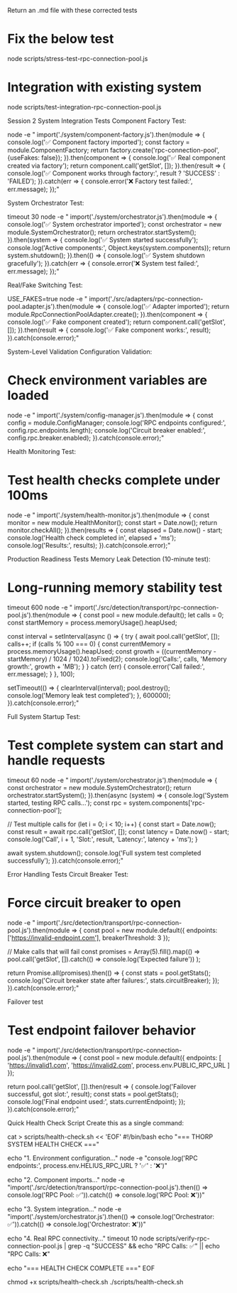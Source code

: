 Return an .md file with these corrected tests

# Fix the below test
node scripts/stress-test-rpc-connection-pool.js

# Integration with existing system
node scripts/test-integration-rpc-connection-pool.js

Session 2 System Integration Tests
Component Factory Test:

node -e "
import('./system/component-factory.js').then(module => {
  console.log('✅ Component factory imported');
  const factory = module.ComponentFactory;
  return factory.create('rpc-connection-pool', {useFakes: false});
}).then(component => {
  console.log('✅ Real component created via factory');
  return component.call('getSlot', []);
}).then(result => {
  console.log('✅ Component works through factory:', result ? 'SUCCESS' : 'FAILED');
}).catch(err => {
  console.error('❌ Factory test failed:', err.message);
});"

System Orchestrator Test:

timeout 30 node -e "
import('./system/orchestrator.js').then(module => {
  console.log('✅ System orchestrator imported');
  const orchestrator = new module.SystemOrchestrator();
  return orchestrator.startSystem();
}).then(system => {
  console.log('✅ System started successfully');
  console.log('Active components:', Object.keys(system.components));
  return system.shutdown();
}).then(() => {
  console.log('✅ System shutdown gracefully');
}).catch(err => {
  console.error('❌ System test failed:', err.message);
});"

Real/Fake Switching Test:

USE_FAKES=true node -e "
import('./src/adapters/rpc-connection-pool.adapter.js').then(module => {
  console.log('✅ Adapter imported');
  return module.RpcConnectionPoolAdapter.create();
}).then(component => {
  console.log('✅ Fake component created');
  return component.call('getSlot', []);
}).then(result => {
  console.log('✅ Fake component works:', result);
}).catch(console.error);"

System-Level Validation
Configuration Validation:

# Check environment variables are loaded
node -e "
import('./system/config-manager.js').then(module => {
  const config = module.ConfigManager;
  console.log('RPC endpoints configured:', config.rpc.endpoints.length);
  console.log('Circuit breaker enabled:', config.rpc.breaker.enabled);
}).catch(console.error);"

Health Monitoring Test:

# Test health checks complete under 100ms
node -e "
import('./system/health-monitor.js').then(module => {
  const monitor = new module.HealthMonitor();
  const start = Date.now();
  return monitor.checkAll();
}).then(results => {
  const elapsed = Date.now() - start;
  console.log('Health check completed in', elapsed + 'ms');
  console.log('Results:', results);
}).catch(console.error);"

Production Readiness Tests
Memory Leak Detection (10-minute test):

# Long-running memory stability test
timeout 600 node -e "
import('./src/detection/transport/rpc-connection-pool.js').then(module => {
  const pool = new module.default();
  let calls = 0;
  const startMemory = process.memoryUsage().heapUsed;
  
  const interval = setInterval(async () => {
    try {
      await pool.call('getSlot', []);
      calls++;
      if (calls % 100 === 0) {
        const currentMemory = process.memoryUsage().heapUsed;
        const growth = ((currentMemory - startMemory) / 1024 / 1024).toFixed(2);
        console.log('Calls:', calls, 'Memory growth:', growth + 'MB');
      }
    } catch (err) {
      console.error('Call failed:', err.message);
    }
  }, 100);
  
  setTimeout(() => {
    clearInterval(interval);
    pool.destroy();
    console.log('Memory leak test completed');
  }, 600000);
}).catch(console.error);"

Full System Startup Test:

# Test complete system can start and handle requests
timeout 60 node -e "
import('./system/orchestrator.js').then(module => {
  const orchestrator = new module.SystemOrchestrator();
  return orchestrator.startSystem();
}).then(async (system) => {
  console.log('System started, testing RPC calls...');
  const rpc = system.components['rpc-connection-pool'];
  
  // Test multiple calls
  for (let i = 0; i < 10; i++) {
    const start = Date.now();
    const result = await rpc.call('getSlot', []);
    const latency = Date.now() - start;
    console.log('Call', i + 1, 'Slot:', result, 'Latency:', latency + 'ms');
  }
  
  await system.shutdown();
  console.log('Full system test completed successfully');
}).catch(console.error);"

Error Handling Tests
Circuit Breaker Test:

# Force circuit breaker to open
node -e "
import('./src/detection/transport/rpc-connection-pool.js').then(module => {
  const pool = new module.default({
    endpoints: ['https://invalid-endpoint.com'],
    breakerThreshold: 3
  });
  
  // Make calls that will fail
  const promises = Array(5).fill().map(() => 
    pool.call('getSlot', []).catch(() => console.log('Expected failure'))
  );
  
  return Promise.all(promises).then(() => {
    const stats = pool.getStats();
    console.log('Circuit breaker state after failures:', stats.circuitBreaker);
  });
}).catch(console.error);"

Failover test

# Test endpoint failover behavior
node -e "
import('./src/detection/transport/rpc-connection-pool.js').then(module => {
  const pool = new module.default({
    endpoints: [
      'https://invalid1.com',
      'https://invalid2.com', 
      process.env.PUBLIC_RPC_URL
    ]
  });
  
  return pool.call('getSlot', []).then(result => {
    console.log('Failover successful, got slot:', result);
    const stats = pool.getStats();
    console.log('Final endpoint used:', stats.currentEndpoint);
  });
}).catch(console.error);"

Quick Health Check Script
Create this as a single command:

cat > scripts/health-check.sh << 'EOF'
#!/bin/bash
echo "=== THORP SYSTEM HEALTH CHECK ==="

echo "1. Environment configuration..."
node -e "console.log('RPC endpoints:', process.env.HELIUS_RPC_URL ? '✅' : '❌')"

echo "2. Component imports..."
node -e "import('./src/detection/transport/rpc-connection-pool.js').then(() => console.log('RPC Pool: ✅')).catch(() => console.log('RPC Pool: ❌'))"

echo "3. System integration..."
node -e "import('./system/orchestrator.js').then(() => console.log('Orchestrator: ✅')).catch(() => console.log('Orchestrator: ❌'))"

echo "4. Real RPC connectivity..."
timeout 10 node scripts/verify-rpc-connection-pool.js | grep -q "SUCCESS" && echo "RPC Calls: ✅" || echo "RPC Calls: ❌"

echo "=== HEALTH CHECK COMPLETE ==="
EOF

chmod +x scripts/health-check.sh
./scripts/health-check.sh

